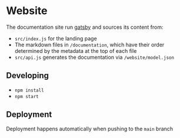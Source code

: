 # Website

The documentation site run [gatsby]() and sources its content from:

- `src/index.js` for the landing page
- The markdown files in `/documentation`, which have their order determined by the metadata at the top of each file
- `src/api.js` generates the documentation via `/website/model.json`

## Developing

- `npm install`
- `npm start`

## Deployment

Deployment happens automatically when pushing to the `main` branch
